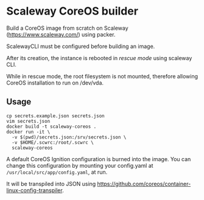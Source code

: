 # Scaleway CoreOS builder

Build a CoreOS image from scratch on Scaleway (https://www.scaleway.com/) using
packer.

ScalewayCLI must be configured before building an image.

After its creation, the instance is rebooted in _rescue mode_ using scaleway
CLI.

While in rescue mode, the root filesystem is not mounted, therefore allowing
CoreOS installation to run on /dev/vda.

## Usage

```
cp secrets.example.json secrets.json
vim secrets.json
docker build -t scaleway-coreos .
docker run -it \
  -v $(pwd)/secrets.json:/srv/secrets.json \
  -v $HOME/.scwrc:/root/.scwrc \
  scaleway-coreos
```

A default CoreOS Ignition configuration is burned into the image.  You can
change this configuration by mounting your config.yaml at
`/usr/local/src/app/config.yaml`, at run.

It will be transpiled into JSON using
https://github.com/coreos/container-linux-config-transpiler.

